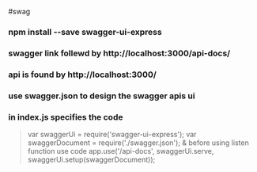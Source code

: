 #swag 

### npm install --save swagger-ui-express

### swagger link follewd by http://localhost:3000/api-docs/
### api is found by http://localhost:3000/

### use swagger.json to design the swagger apis ui

### in index.js specifies the code 
>var swaggerUi = require('swagger-ui-express');
>var swaggerDocument = require('./swagger.json');
&
before using listen function use code
>app.use('/api-docs', swaggerUi.serve, swaggerUi.setup(swaggerDocument));
